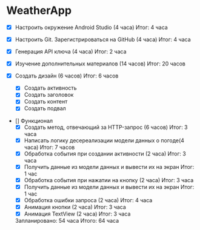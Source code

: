 # WeatherApp
- [X] Настроить окружение Android Studio (4 часа) Итог: 4 часа
- [X] Настроить Git. Зарегистрироваться на GitHub (4 часа) Итог: 4 часа
- [X] Генерация API ключа (4 часа) Итог: 2 часа

- [X] Изучение дополнительных материалов (14 часов) Итог: 20 часов

- [X] Создать дизайн (6 часов) Итог: 6 часов
  - [X] Создать активность
  - [X] Создать заголовок
  - [X] Создать контент
  - [X] Создать подвал

- [] Функционал
  - [X] Создать метод, отвечающий за HTTP-запрос (6 часов) Итог: 3 часа
  - [X] Написать логику десереализации модели данных о погоде(4 часа) Итог: 7 часов
  - [X] Обработка события при создании активности (2 часа) Итог: 3 часа
  - [X] Получить данные из модели данных и вывести их на экран Итог: 1 час
  - [X] Обработка события при нажатии на кнопку (2 часа) Итог: 3 часа
  - [X] Получить данные из модели данных и вывести их на экран Итог: 1 час
  - [X] Обработка ошибки запроса (2 часа) Итог: 4 часа
  - [X] Анимация кнопки (2 часа) Итог: 3 часа
  - [X] Анимация TextView (2 часа) Итог: 3 часа

  Запланировано: 54 часа
  Итого: 64 часа
